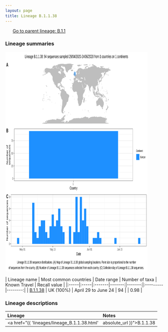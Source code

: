 ```yaml
---
layout: page
title: Lineage B.1.1.38
---
```




<p>
<ul class="actions small">
	 <a href="{{ 'lineages/lineage_B.1.1.html' | absolute_url }}" class="button special fit">Go to parent lineage: B.1.1</a>
</ul>
</p>
<h3> Lineage summaries</h3>

<img src="../assets/images/B.1.1.38.svg" alt="B.1.1.38 lineage summary figure" width="90%" height="700px" />


| Lineage name | Most common countries | Date range | Number of taxa | Known Travel | Recall value |
|:-----|:-----|:-------|-------:|-------:|:---------|--------:|
| <a href="{{ 'lineages/lineage_B.1.1.38.html' | absolute_url }}">B.1.1.38</a> | UK (100%) | April 29 to June 24 | 94 |  | 0.98 |

<h3>Lineage descriptions</h3>

| Lineage | Notes |
|:-----|:-----|
| <a href="{{ 'lineages/lineage_B.1.1.38.html' | absolute_url }}">B.1.1.38</a> | Wales lineage |

